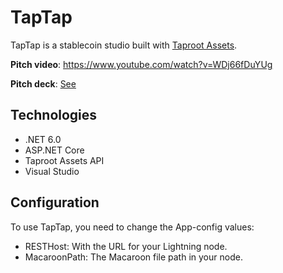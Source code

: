 # TapTap

TapTap is a stablecoin studio built with [Taproot Assets](https://docs.lightning.engineering/the-lightning-network/taproot-assets).

**Pitch video**: https://www.youtube.com/watch?v=WDj66fDuYUg

**Pitch deck**: [See](./TapTap.pdf)

## Technologies

- .NET 6.0
- ASP.NET Core
- Taproot Assets API
- Visual Studio

## Configuration
To use TapTap, you need to change the App-config values:
- RESTHost: With the URL for your Lightning node.
- MacaroonPath: The Macaroon file path in your node.
